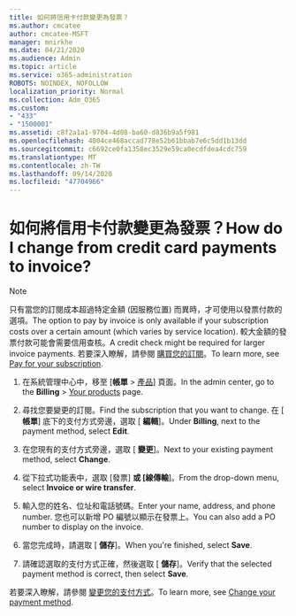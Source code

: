 ```yaml
---
title: 如何將信用卡付款變更為發票？
ms.author: cmcatee
author: cmcatee-MSFT
manager: mnirkhe
ms.date: 04/21/2020
ms.audience: Admin
ms.topic: article
ms.service: o365-administration
ROBOTS: NOINDEX, NOFOLLOW
localization_priority: Normal
ms.collection: Adm_O365
ms.custom:
- "433"
- "1500001"
ms.assetid: c8f2a1a1-9704-4d08-ba60-d836b9a5f981
ms.openlocfilehash: 4004ce468accad778e52b61bbab7e6c5dd1b13dd
ms.sourcegitcommit: c6692ce0fa1358ec3529e59ca0ecdfdea4cdc759
ms.translationtype: MT
ms.contentlocale: zh-TW
ms.lasthandoff: 09/14/2020
ms.locfileid: "47704966"
---
```

# <a name="how-do-i-change-from-credit-card-payments-to-invoice"></a><span data-ttu-id="2a4c4-102">如何將信用卡付款變更為發票？</span><span class="sxs-lookup"><span data-stu-id="2a4c4-102">How do I change from credit card payments to invoice?</span></span>

> [!NOTE]
> <span data-ttu-id="2a4c4-103">只有當您的訂閱成本超過特定金額 (因服務位置) 而異時，才可使用以發票付款的選項。</span><span class="sxs-lookup"><span data-stu-id="2a4c4-103">The option to pay by invoice is only available if your subscription costs over a certain amount (which varies by service location).</span></span> <span data-ttu-id="2a4c4-104">較大金額的發票付款可能會需要信用查核。</span><span class="sxs-lookup"><span data-stu-id="2a4c4-104">A credit check might be required for larger invoice payments.</span></span> <span data-ttu-id="2a4c4-105">若要深入瞭解，請參閱 [購買您的訂閱](https://docs.microsoft.com/microsoft-365/commerce/billing-and-payments/pay-for-your-subscription)。</span><span class="sxs-lookup"><span data-stu-id="2a4c4-105">To learn more, see [Pay for your subscription](https://docs.microsoft.com/microsoft-365/commerce/billing-and-payments/pay-for-your-subscription).</span></span>

1. <span data-ttu-id="2a4c4-106">在系統管理中心中，移至 [**帳單**  >  [產品](https://go.microsoft.com/fwlink/p/?linkid=842054)] 頁面。</span><span class="sxs-lookup"><span data-stu-id="2a4c4-106">In the admin center, go to the **Billing** > [Your products](https://go.microsoft.com/fwlink/p/?linkid=842054) page.</span></span>

2. <span data-ttu-id="2a4c4-107">尋找您要變更的訂閱。</span><span class="sxs-lookup"><span data-stu-id="2a4c4-107">Find the subscription that you want to change.</span></span> <span data-ttu-id="2a4c4-108">在 [ **帳單**] 底下的支付方式旁邊，選取 [ **編輯**]。</span><span class="sxs-lookup"><span data-stu-id="2a4c4-108">Under **Billing**, next to the payment method, select **Edit**.</span></span>

3. <span data-ttu-id="2a4c4-109">在您現有的支付方式旁邊，選取 [ **變更**]。</span><span class="sxs-lookup"><span data-stu-id="2a4c4-109">Next to your existing payment method, select **Change**.</span></span>

4. <span data-ttu-id="2a4c4-110">從下拉式功能表中，選取 [發票] **或 [線傳輸**]。</span><span class="sxs-lookup"><span data-stu-id="2a4c4-110">From the drop-down menu, select **Invoice or wire transfer**.</span></span>

5. <span data-ttu-id="2a4c4-111">輸入您的姓名、位址和電話號碼。</span><span class="sxs-lookup"><span data-stu-id="2a4c4-111">Enter your name, address, and phone number.</span></span> <span data-ttu-id="2a4c4-112">您也可以新增 PO 編號以顯示在發票上。</span><span class="sxs-lookup"><span data-stu-id="2a4c4-112">You can also add a PO number to display on the invoice.</span></span>

6. <span data-ttu-id="2a4c4-113">當您完成時，請選取 [ **儲存**]。</span><span class="sxs-lookup"><span data-stu-id="2a4c4-113">When you're finished, select **Save**.</span></span>

7. <span data-ttu-id="2a4c4-114">請確認選取的支付方式正確，然後選取 [ **儲存**]。</span><span class="sxs-lookup"><span data-stu-id="2a4c4-114">Verify that the selected payment method is correct, then select **Save**.</span></span>

<span data-ttu-id="2a4c4-115">若要深入瞭解，請參閱 [變更您的支付方式](https://docs.microsoft.com/microsoft-365/commerce/billing-and-payments/change-payment-method)。</span><span class="sxs-lookup"><span data-stu-id="2a4c4-115">To learn more, see [Change your payment method](https://docs.microsoft.com/microsoft-365/commerce/billing-and-payments/change-payment-method).</span></span>